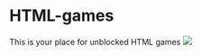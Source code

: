 # HTML-games
This is your place for unblocked HTML games
<a href="https://hits.seeyoufarm.com"><img src="https://hits.seeyoufarm.com/api/count/incr/badge.svg?url=https%3A%2F%2Fgithub.com%2FMr-milky-way%2FHTML-games&count_bg=%2379C83D&title_bg=%23555555&icon=&icon_color=%23E7E7E7&title=hits&edge_flat=false"/></a>

